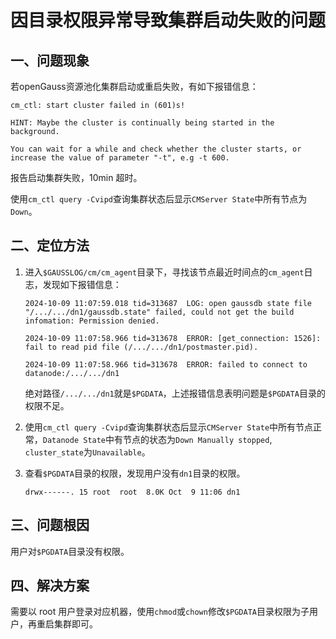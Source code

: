 # 因目录权限异常导致集群启动失败的问题

## 一、问题现象

若openGauss资源池化集群启动或重启失败，有如下报错信息：

```shell
cm_ctl: start cluster failed in (601)s!

HINT: Maybe the cluster is continually being started in the background.

You can wait for a while and check whether the cluster starts, or increase the value of parameter "-t", e.g -t 600.
```

报告启动集群失败，10min 超时。

使用`cm_ctl query -Cvipd`查询集群状态后显示`CMServer State`中所有节点为`Down`。

## 二、定位方法

1. 进入`$GAUSSLOG/cm/cm_agent`目录下，寻找该节点最近时间点的`cm_agent`日志，发现如下报错信息：

   ```shell
   2024-10-09 11:07:59.018 tid=313687  LOG: open gaussdb state file "/.../.../dn1/gaussdb.state" failed, could not get the build infomation: Permission denied.

   2024-10-09 11:07:58.966 tid=313678  ERROR: [get_connection: 1526]: fail to read pid file (/.../.../dn1/postmaster.pid).

   2024-10-09 11:07:58.966 tid=313678  ERROR: failed to connect to datanode:/.../.../dn1
   ```
   绝对路径`/.../.../dn1`就是`$PGDATA`，上述报错信息表明问题是`$PGDATA`目录的权限不足。

2. 使用`cm_ctl query -Cvipd`查询集群状态后显示`CMServer State`中所有节点正常，`Datanode State`中有节点的状态为`Down Manually stopped`, `cluster_state`为`Unavailable`。
   
3. 查看`$PGDATA`目录的权限，发现用户没有`dn1`目录的权限。

   ```shell
   drwx------. 15 root  root  8.0K Oct  9 11:06 dn1
   ```

## 三、问题根因

用户对`$PGDATA`目录没有权限。

## 四、解决方案

需要以 root 用户登录对应机器，使用`chmod`或`chown`修改`$PGDATA`目录权限为子用户，再重启集群即可。